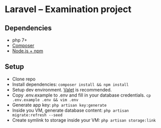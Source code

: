# Laravel – Examination project

## Dependencies

* php 7+
* [Composer](https://getcomposer.org/download/)
* [Node.js + npm](https://nodejs.org/en/)

## Setup

* Clone repo
* Install dependencies: `composer install && npm install`
* Setup dev environment. [Valet](https://laravel.com/docs/5.5/homestead) is recommended.
* Copy .env.example to .env and fill in your database credentials. `cp .env.example .env && vim .env` 
* Generate app key: `php artisan key:generate`
* Inside you VM, generate database content: `php artisan migrate:refresh --seed`
* Create symlink to storage inside your VM: `php artisan storage:link`
